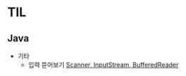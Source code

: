 # TIL


## Java
- 기타
  - 입력 뜯어보기 [Scanner, InputStream, BufferedReader](https://github.com/KEJ94/TIL/blob/main/Java/입력.md)
